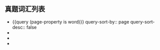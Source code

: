 ## 真题词汇列表
- {{query (page-property is word)}}
  query-sort-by:: page
  query-sort-desc:: false
-
-
-